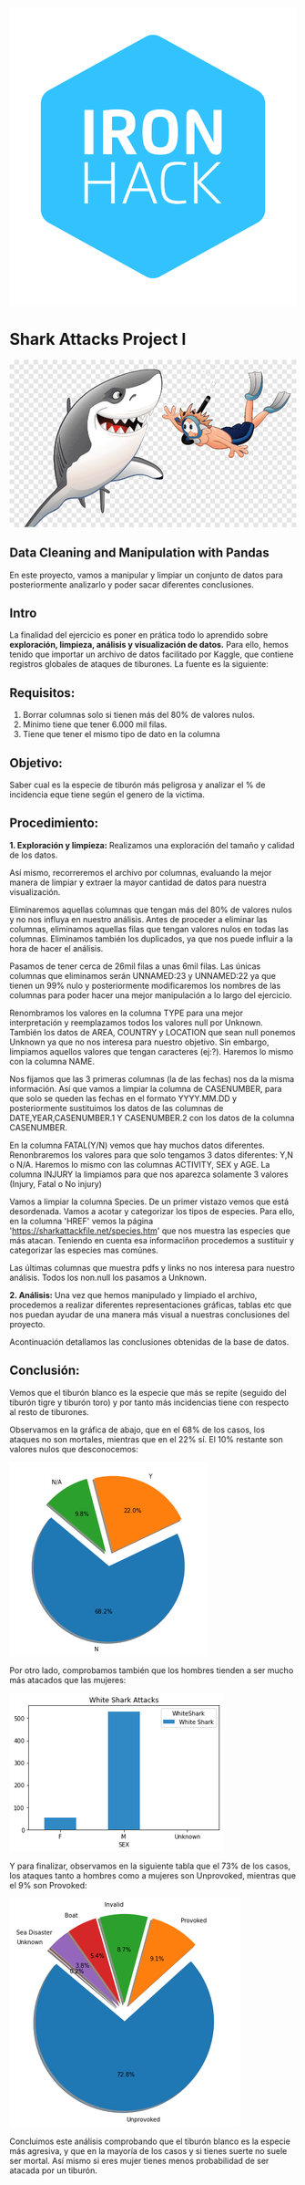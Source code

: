 ![img](Pics/IH.png)

# Shark Attacks Project I 

![img](Pics/intropic.png)

## Data Cleaning and Manipulation with Pandas
En este proyecto, vamos a manipular y limpiar un conjunto de datos para posteriormente analizarlo y poder sacar diferentes conclusiones. 

## Intro
La finalidad del ejercicio es poner en prática todo lo aprendido sobre **exploración, limpieza, análisis y visualización de datos.**
Para ello, hemos tenido que importar un archivo de datos facilitado por Kaggle, que contiene registros globales de ataques de tiburones. La fuente es la siguiente:

## Requisitos:
1. Borrar columnas solo si tienen más del 80% de valores nulos.
2. Mínimo tiene que tener 6.000 mil filas.
3. Tiene que tener el mismo tipo de dato en la columna

## Objetivo:
Saber cual es la especie de tiburón más peligrosa y analizar el % de incidencia eque tiene según el genero de la victima.

## Procedimiento:

**1. Exploración y limpieza:**
Realizamos una exploración del tamaño y calidad de los datos.

Así mismo, recorreremos el archivo por columnas, evaluando la mejor manera de limpiar y extraer la mayor cantidad de datos para nuestra visualización. 

Eliminaremos aquellas columnas que tengan más del 80% de valores nulos y no nos influya en nuestro análisis. Antes de proceder a eliminar las columnas, eliminamos aquellas filas que tengan valores nulos en todas las columnas. Eliminamos también los duplicados, ya que nos puede influir a la hora de hacer el análisis.

Pasamos de tener cerca de 26mil filas a unas 6mil filas. Las únicas columnas que eliminamos serán UNNAMED:23 y UNNAMED:22 ya que tienen un 99% nulo y posteriormente modificaremos los nombres de las columnas para poder hacer una mejor manipulación a lo largo del ejercicio.

Renombramos los valores en la columna TYPE para una mejor interpretación y reemplazamos todos los valores null por Unknown. También los datos de AREA, COUNTRY y LOCATION que sean null ponemos Unknown ya que no nos interesa para nuestro objetivo. Sin embargo, limpiamos aquellos valores que tengan caracteres (ej:?). Haremos lo mismo con la columna NAME.

Nos fijamos que las 3 primeras columnas (la de las fechas) nos da la misma información. Así que vamos a limpiar la columna de CASENUMBER, para que solo se queden las fechas en el formato YYYY.MM.DD y posteriormente sustituimos los datos de las columnas de DATE,YEAR,CASENUMBER.1 Y CASENUMBER.2 con los datos de la columna CASENUMBER.

En la columna FATAL(Y/N) vemos que hay muchos datos diferentes. Renonbraremos los valores para que solo tengamos 3 datos diferentes: Y,N o N/A. Haremos lo mismo con las columnas ACTIVITY, SEX y AGE. La columna INJURY la limpiamos para que nos aparezca solamente 3 valores (Injury, Fatal o No injury)

Vamos a limpiar la columna Species. De un primer vistazo vemos que está desordenada. Vamos a acotar y categorizar los tipos de especies. Para ello, en la columna 'HREF' vemos la página 'https://sharkattackfile.net/species.htm' que nos muestra las especies que más atacan. Teniendo en cuenta esa informaciñon procedemos a sustituir y categorizar las especies mas comúnes.

Las últimas columnas que muestra pdfs y links no nos interesa para nuestro análisis. Todos los non.null los pasamos a Unknown.



**2. Análisis:**
Una vez que hemos manipulado y limpiado el archivo, procedemos a realizar diferentes representaciones gráficas, tablas etc que nos puedan ayudar de una manera más visual a nuestras conclusiones del proyecto.

Acontinuación detallamos las conclusiones obtenidas de la base de datos.


## Conclusión:
Vemos que el tiburón blanco es la especie que más se repite (seguido del tiburón tigre y tiburón toro) y por tanto más incidencias tiene con respecto al resto de tiburones. 

Observamos en la gráfica de abajo, que en el 68% de los casos, los ataques no son mortales, mientras que en el 22% sí. El 10% restante son valores nulos que desconocemos:

![img](Pics/ataquesNoMortales.png)


Por otro lado, comprobamos también que los hombres tienden a ser mucho más atacados que las mujeres:

![img](Pics/whitesharkattacks.png)

Y para finalizar, observamos en la siguiente tabla que el 73% de los casos, los ataques tanto a hombres como a mujeres son Unprovoked, mientras que el 9% son Provoked:

![img](Pics/AttackType.png)


Concluimos este análisis comprobando que el tiburón blanco es la especie más agresiva, y que en la mayoría de los casos y si tienes suerte no suele ser mortal. Así mismo si eres mujer tienes menos probabilidad de ser atacada por un tiburón.








